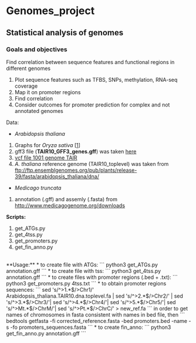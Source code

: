 # Genomes_project
## Statistical analysis of genomes
### Goals and objectives
Find correlation between sequence features and functional regions in different genomes

1. Plot sequence features such as TFBS, SNPs, methylation, RNA-seq coverage
2. Map it on promoter regions
3. Find correlation
4. Consider outcomes for promoter prediction for complex and not annotated genomes


Data:
* *Arabidopsis thaliana*
1. Graphs for *Oryza sativa* [[1](https://www.ncbi.nlm.nih.gov/pubmed/27774999)]
2. gff3 file (**TAIR10_GFF3_genes.gff**) was taken [here](https://www.arabidopsis.org/download/index-auto.jsp?dir=%2Fdownload_files%2FGenes%2FTAIR10_genome_release%2FTAIR10_gff3)
2. [vcf file 1001 genome TAIR]()
3. *A. thaliana* reference genome (TAIR10_toplevel) was taken from ftp://ftp.ensemblgenomes.org/pub/plants/release-39/fasta/arabidopsis_thaliana/dna/

* *Medicago truncata*
1. annotation (.gff) and assemly (.fasta) from http://www.medicagogenome.org/downloads


**Scripts:**
1. get_ATGs.py
2. get_4tss.py
4. get_promoters.py
3. get_fin_anno.py <br>
<br>
 **Usage:**
 * to create file with ATGs: ``` python3 get_ATGs.py annotation.gff ```
 * to create file with tss: ``` python3 get_4tss.py annotation.gff ```
 * to create files with promoter regions (.bed + .txt): ``` python3 get_promoters.py 4tss.txt ```
 * to obtain promoter regions sequences: ``` sed 's/^>1.*$/>Chr1/' Arabidopsis_thaliana.TAIR10.dna.toplevel.fa | sed 's/^>2.*$/>Chr2/' | sed 's/^>3.*$/>Chr3/'| sed 's/^>4.*$/>Chr4/'| sed 's/^>5.*$/>Chr5/'| sed 's/^>Mt.*$/>ChrM/'| sed 's/^>Pt.*$/>ChrC/' > new_ref.fa ``` in order to get names of chromosomes in fasta consistent with names in bed file, then ``` bedtools getfasta -fi corrected_reference.fasta -bed promoters.bed -name -s -fo promoters_sequences.fasta ```
 * to create fin_anno: ``` python3 get_fin_anno.py annotation.gff ```
  

